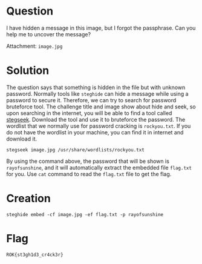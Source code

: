 # Question
I have hidden a message in this image, but I forgot the passphrase. Can you help me to uncover the message?

Attachment: `image.jpg`


# Solution
The question says that something is hidden in the file but with unknown password. Normally tools like `steghide` can hide a message while using a password to secure it. Therefore, we can try to search for password bruteforce tool. The challenge title and image show about hide and seek, so upon searching in the internet, you will be able to find a tool called [stegseek](https://github.com/RickdeJager/stegseek). Download the tool and use it to bruteforce the password. The wordlist that we normally use for password cracking is `rockyou.txt`. If you do not have the wordlist in your machine, you can find it in internet and download it.

```
stegseek image.jpg /usr/share/wordlists/rockyou.txt
```

By using the command above, the password that will be shown is `rayofsunshine`, and it will automatically extract the embedded file `flag.txt` for you. Use `cat` command to read the `flag.txt` file to get the flag.


# Creation
`steghide embed -cf image.jpg -ef flag.txt -p rayofsunshine`


# Flag
`ROK{st3gh1d3_cr4ck3r}`